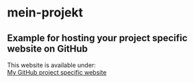 # mein-projekt

## Example for hosting your project specific website on GitHub
This website is available under:   
[My GitHub project specific website](https://be-edu.github.io/mein-projekt)
